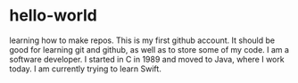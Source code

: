 # hello-world
learning how to make repos.
This is my first github account. It should be good for learning git and github, as well as to store some of my code.
I am a software developer. I started in C in 1989 and moved to Java, where I work today.
I am currently trying to learn Swift.

